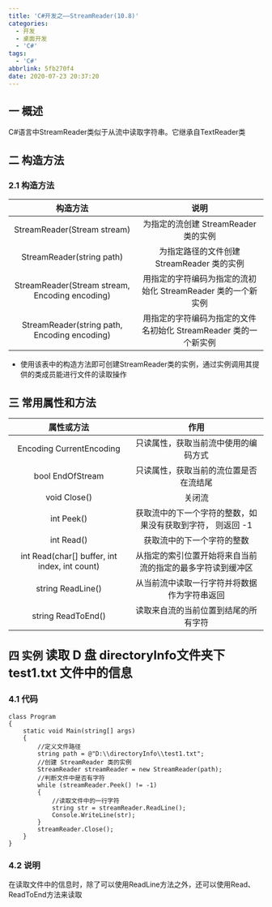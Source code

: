 ```yaml
---
title: 'C#开发之——StreamReader(10.8)'
categories:
  - 开发
  - 桌面开发
  - 'C#'
tags:
  - 'C#'
abbrlink: 5fb270f4
date: 2020-07-23 20:37:20
---
```

## 一 概述

C#语言中StreamReader类似于从流中读取字符串。它继承自TextReader类

<!--more-->

## 二 构造方法

### 2.1 构造方法

|                  **构造方法**                  |                           **说明**                           |
| :--------------------------------------------: | :----------------------------------------------------------: |
|          StreamReader(Stream stream)           |             为指定的流创建 StreamReader 类的实例             |
|           StreamReader(string path)            |          为指定路径的文件创建 StreamReader 类的实例          |
| StreamReader(Stream stream, Encoding encoding) | 用指定的字符编码为指定的流初始化 StreamReader 类的一个新实例 |
|  StreamReader(string path, Encoding encoding)  | 用指定的字符编码为指定的文件名初始化 StreamReader 类的一个新实例 |

* 使用该表中的构造方法即可创建StreamReader类的实例，通过实例调用其提供的类成员能进行文件的读取操作

## 三 常用属性和方法

|                **属性或方法**                 |                          **作用**                          |
| :-------------------------------------------: | :--------------------------------------------------------: |
|           Encoding CurrentEncoding            |            只读属性，获取当前流中使用的编码方式            |
|               bool EndOfStream                |           只读属性，获取当前的流位置是否在流结尾           |
|                 void Close()                  |                           关闭流                           |
|                  int Peek()                   | 获取流中的下一个字符的整数，如果没有获取到字符， 则返回 -1 |
|                  int Read()                   |                 获取流中的下一个字符的整数                 |
| int Read(char[] buffer, int index, int count) | 从指定的索引位置开始将来自当前流的指定的最多字符读到缓冲区 |
|               string ReadLine()               |        从当前流中读取一行字符并将数据作为字符串返回        |
|              string ReadToEnd()               |            读取来自流的当前位置到结尾的所有字符            |

## 四 实例 <font size=5> 读取 D 盘 directoryInfo文件夹下 test1.txt 文件中的信息 </font>

### 4.1 代码

```
class Program
{
    static void Main(string[] args)
    {
        //定义文件路径
        string path = @"D:\\directoryInfo\\test1.txt";
        //创建 StreamReader 类的实例
        StreamReader streamReader = new StreamReader(path);
        //判断文件中是否有字符
        while (streamReader.Peek() != -1)
        {
            //读取文件中的一行字符
            string str = streamReader.ReadLine();
            Console.WriteLine(str);
        }
        streamReader.Close();
    }
}
```

### 4.2 说明

在读取文件中的信息时，除了可以使用ReadLine方法之外，还可以使用Read、ReadToEnd方法来读取
